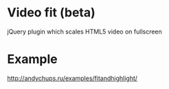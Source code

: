 Video fit (beta)
=========
jQuery plugin which scales HTML5 video on fullscreen

Example
=========
http://andychups.ru/examples/fitandhighlight/
